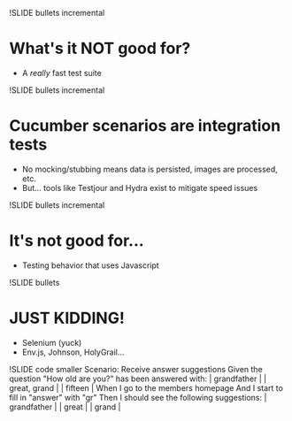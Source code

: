 !SLIDE bullets incremental
# What's it NOT good for?
* A _really_ fast test suite

!SLIDE bullets incremental
# Cucumber scenarios are integration tests
* No mocking/stubbing means data is persisted, images are processed, etc.
* But... tools like Testjour and Hydra exist to mitigate speed issues

!SLIDE bullets incremental
# It's not good for...
* Testing behavior that uses Javascript

!SLIDE bullets
# JUST KIDDING!
* Selenium (yuck)
* Env.js, Johnson, HolyGrail...

!SLIDE code smaller
    Scenario: Receive answer suggestions
      Given the question "How old are you?" has been answered with:
        | grandfather      |
        | great, grand     |
        | fifteen          |
      When I go to the members homepage
      And I start to fill in "answer" with "gr"
      Then I should see the following suggestions:
        | grandfather |
        | great       |
        | grand       |
